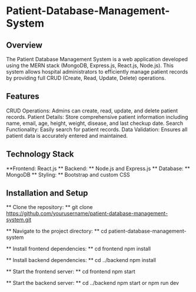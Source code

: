 # Patient-Database-Management-System

## Overview
The Patient Database Management System is a web application developed using the MERN stack (MongoDB, Express.js, React.js, Node.js). This system allows hospital administrators to efficiently manage patient records by providing full CRUD (Create, Read, Update, Delete) operations.

## Features 
CRUD Operations: Admins can create, read, update, and delete patient records.
Patient Details: Store comprehensive patient information including name, email, age, height, weight, disease, and last checkup date.
Search Functionality: Easily search for patient records.
Data Validation: Ensures all patient data is accurately entered and maintained.

## Technology Stack
**Frontend: React.js
** Backend: ** Node.js and Express.js
** Database: ** MongoDB
** Styling: ** Bootstrap and custom CSS

## Installation and Setup
** Clone the repository: **
git clone https://github.com/yourusername/patient-database-management-system.git

** Navigate to the project directory: **
cd patient-database-management-system

** Install frontend dependencies: **
cd frontend
npm install

** Install backend dependencies: **
cd ../backend
npm install

** Start the frontend server: **
cd frontend
npm start

** Start the backend server: **
cd ../backend
npm start or npm run dev
